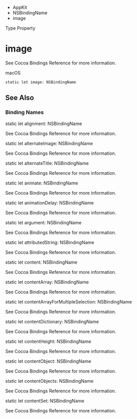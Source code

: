 

- AppKit
- NSBindingName
-  image 

Type Property

# image

See Cocoa Bindings Reference for more information.

macOS

``` source
static let image: NSBindingName
```

## See Also

### Binding Names

static let alignment: NSBindingName

See Cocoa Bindings Reference for more information.

static let alternateImage: NSBindingName

See Cocoa Bindings Reference for more information.

static let alternateTitle: NSBindingName

See Cocoa Bindings Reference for more information.

static let animate: NSBindingName

See Cocoa Bindings Reference for more information.

static let animationDelay: NSBindingName

See Cocoa Bindings Reference for more information.

static let argument: NSBindingName

See Cocoa Bindings Reference for more information.

static let attributedString: NSBindingName

See Cocoa Bindings Reference for more information.

static let content: NSBindingName

See Cocoa Bindings Reference for more information.

static let contentArray: NSBindingName

See Cocoa Bindings Reference for more information.

static let contentArrayForMultipleSelection: NSBindingName

See Cocoa Bindings Reference for more information.

static let contentDictionary: NSBindingName

See Cocoa Bindings Reference for more information.

static let contentHeight: NSBindingName

See Cocoa Bindings Reference for more information.

static let contentObject: NSBindingName

See Cocoa Bindings Reference for more information.

static let contentObjects: NSBindingName

See Cocoa Bindings Reference for more information.

static let contentSet: NSBindingName

See Cocoa Bindings Reference for more information.

